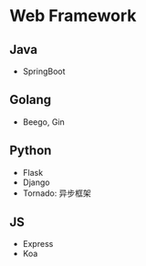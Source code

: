 # Web Framework
## Java
- SpringBoot
## Golang
- Beego, Gin
## Python
- Flask
- Django
- Tornado: 异步框架
## JS
- Express
- Koa